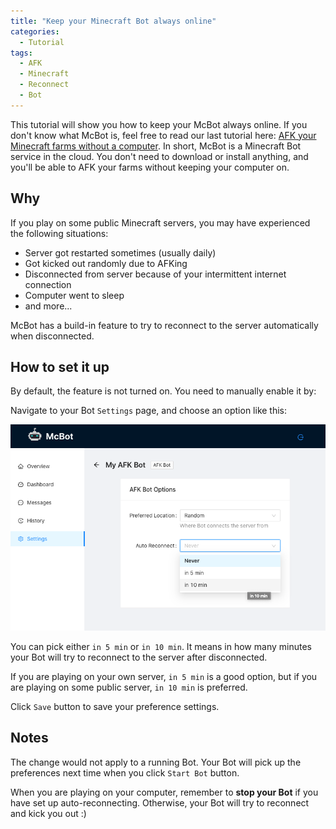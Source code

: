 ```yaml
---
title: "Keep your Minecraft Bot always online"
categories:
  - Tutorial
tags:
  - AFK
  - Minecraft
  - Reconnect
  - Bot
---
```


This tutorial will show you how to keep your McBot always online. If you don't know what McBot is, feel free to read our last tutorial here: [AFK your Minecraft farms without a computer](/tutorial/afk-minecraft-farms-without-computer/). In short, McBot is a Minecraft Bot service in the cloud. You don't need to download or install anything, and you'll be able to AFK your farms without keeping your computer on.

## Why

If you play on some public Minecraft servers, you may have experienced the following situations:
- Server got restarted sometimes (usually daily)
- Got kicked out randomly due to AFKing
- Disconnected from server because of your intermittent internet connection
- Computer went to sleep
- and more...

McBot has a build-in feature to try to reconnect to the server automatically when disconnected.

## How to set it up

By default, the feature is not turned on. You need to manually enable it by:

Navigate to your Bot `Settings` page, and choose an option like this:

![screenshot for the settings page](/assets/images/2021_1_bot_settings_options.png)

You can pick either `in 5 min` or `in 10 min`. It means in how many minutes your Bot will try to reconnect to the server after disconnected.

If you are playing on your own server, `in 5 min` is a good option, but if you are playing on some public server, `in 10 min` is preferred.

Click `Save` button to save your preference settings.

## Notes

The change would not apply to a running Bot. Your Bot will pick up the preferences next time when you click `Start Bot` button.

When you are playing on your computer, remember to **stop your Bot** if you have set up auto-reconnecting. Otherwise, your Bot will try to reconnect and kick you out :)
